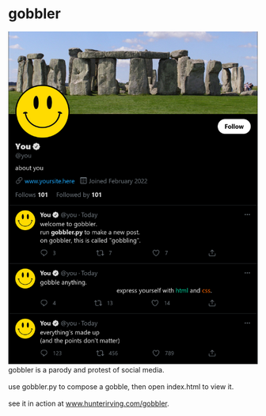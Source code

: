 # gobbler
<img src="gobbler.png">
gobbler is a parody and protest of social media.<br><br>
use gobbler.py to compose a gobble, then open index.html to view it.<br><br>
see it in action at <a href="http://www.hunterirving.com/gobbler">www.hunterirving.com/gobbler</a>.

